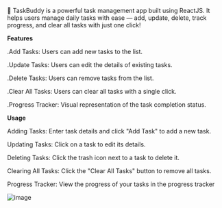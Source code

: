 🚀 TaskBuddy is a powerful task management app built using ReactJS. It helps users manage daily tasks with ease — add, update, delete, track progress, and clear all tasks with just one click!

**Features**

.Add Tasks: Users can add new tasks to the list.

.Update Tasks: Users can edit the details of existing tasks.

.Delete Tasks: Users can remove tasks from the list.

.Clear All Tasks: Users can clear all tasks with a single click.

.Progress Tracker: Visual representation of the task completion status.


**Usage**

Adding Tasks: Enter task details and click "Add Task" to add a new task.

Updating Tasks: Click on a task to edit its details.

Deleting Tasks: Click the trash icon next to a task to delete it.

Clearing All Tasks: Click the "Clear All Tasks" button to remove all tasks.

Progress Tracker: View the progress of your tasks in the progress tracker

![image](https://github.com/user-attachments/assets/e314c0d5-96c7-4260-88cc-2c12f552c566)
